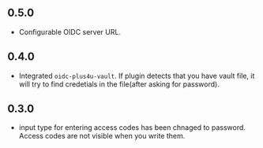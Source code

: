 0.5.0
-----

- Configurable OIDC server URL. 

0.4.0
-----

- Integrated `oidc-plus4u-vault`. If plugin detects that you have vault file, it will try to find credetials in the file(after asking for password). 

0.3.0
-----

- input type for entering access codes has been chnaged to password. Access codes are not visible when you write them.